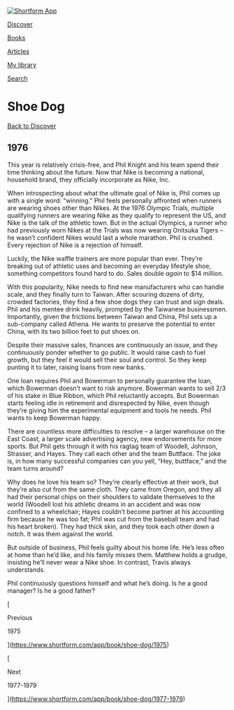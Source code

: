 [![Shortform App](https://www.shortform.com/img/logo-dark.70c1b072.svg)](https://www.shortform.com/app)

[Discover](https://www.shortform.com/app)

[Books](https://www.shortform.com/app/books)

[Articles](https://www.shortform.com/app/articles)

[My library](https://www.shortform.com/app/library)

[Search](https://www.shortform.com/app/search)

# Shoe Dog

[Back to Discover](https://www.shortform.com/app)

## 1976

This year is relatively crisis-free, and Phil Knight and his team spend their time thinking about the future. Now that Nike is becoming a national, household brand, they officially incorporate as Nike, Inc.

When introspecting about what the ultimate goal of Nike is, Phil comes up with a single word: “winning.” Phil feels personally affronted when runners are wearing shoes other than Nikes. At the 1976 Olympic Trials, multiple qualifying runners are wearing Nike as they qualify to represent the US, and Nike is the talk of the athletic town. But in the actual Olympics, a runner who had previously worn Nikes at the Trials was now wearing Onitsuka Tigers – he wasn’t confident Nikes would last a whole marathon. Phil is crushed. Every rejection of Nike is a rejection of himself.

Luckily, the Nike waffle trainers are more popular than ever. They’re breaking out of athletic uses and becoming an everyday lifestyle shoe, something competitors found hard to do. Sales double _again_ to $14 million.

With this popularity, Nike needs to find new manufacturers who can handle scale, and they finally turn to Taiwan. After scouring dozens of dirty, crowded factories, they find a few shoe dogs they can trust and sign deals. Phil and his mentee drink heavily, prompted by the Taiwanese businessmen. Importantly, given the frictions between Taiwan and China, Phil sets up a sub-company called Athena. He wants to preserve the potential to enter China, with its two billion feet to put shoes on.

Despite their massive sales, finances are continuously an issue, and they continuously ponder whether to go public. It would raise cash to fuel growth, but they feel it would sell their soul and control. So they keep punting it to later, raising loans from new banks.

One loan requires Phil and Bowerman to personally guarantee the loan, which Bowerman doesn’t want to risk anymore. Bowerman wants to sell 2/3 of his stake in Blue Ribbon, which Phil reluctantly accepts. But Bowerman starts feeling idle in retirement and disrespected by Nike, even though they’re giving him the experimental equipment and tools he needs. Phil wants to keep Bowerman happy.

There are countless more difficulties to resolve – a larger warehouse on the East Coast, a larger scale advertising agency, new endorsements for more sports. But Phil gets through it with his ragtag team of Woodell, Johnson, Strasser, and Hayes. They call each other and the team Buttface. The joke is, in how many successful companies can you yell, “Hey, buttface,” and the team turns around?

Why does he love his team so? They’re clearly effective at their work, but they’re also cut from the same cloth. They came from Oregon, and they all had their personal chips on their shoulders to validate themselves to the world (Woodell lost his athletic dreams in an accident and was now confined to a wheelchair; Hayes couldn’t become partner at his accounting firm because he was too fat; Phil was cut from the baseball team and had his heart broken). They had thick skin, and they took each other down a notch. It was them against the world.

But outside of business, Phil feels guilty about his home life. He’s less often at home than he’d like, and his family misses them. Matthew holds a grudge, insisting he’ll never wear a Nike shoe. In contrast, Travis always understands.

Phil continuously questions himself and what he’s doing. Is he a good manager? Is he a good father?

[

Previous

1975

](https://www.shortform.com/app/book/shoe-dog/1975)

[

Next

1977-1979

](https://www.shortform.com/app/book/shoe-dog/1977-1979)